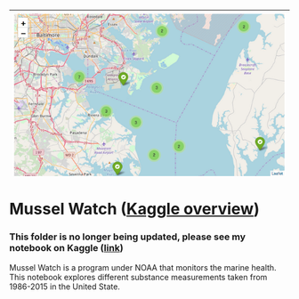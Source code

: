 | <img src="photos/sites.png" alt="Mussel Watch Sites" style="float:left;"/> | 
|:--:| 

# Mussel Watch ([Kaggle overview](https://www.kaggle.com/sohier/mussel-watch))

### This folder is no longer being updated, please see my notebook on Kaggle ([link](https://www.kaggle.com/pstetz/a-visual-look-at-mussel-watch))

Mussel Watch is a program under NOAA that monitors the marine health.  This notebook explores different substance measurements taken from 1986-2015 in the United State.
